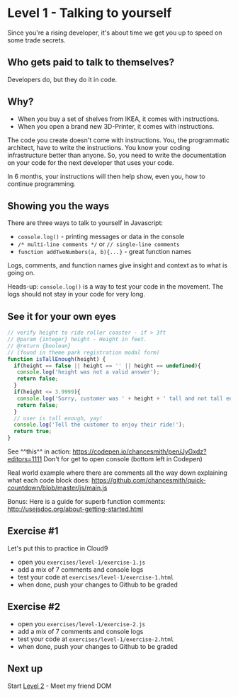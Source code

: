 # Level 1 - Talking to yourself

Since you're a rising developer, it's about time we get you up to speed on some trade secrets.

## Who gets paid to talk to themselves?
Developers do, but they do it in code.

## Why?
- When you buy a set of shelves from IKEA, it comes with instructions.
- When you open a brand new 3D-Printer, it comes with instructions.

The code you create doesn't come with instructions. You, the programmatic architect, have to write the instructions. You know your coding infrastructure better than anyone. So, you need to write the documentation on your code for the next developer that uses your code.

In 6 months, your instructions will then help show, even you, how to continue programming.

## Showing you the ways
There are three ways to talk to yourself in Javascript:
- `console.log()` - printing messages or data in the console
- `/* multi-line comments */` or `// single-line comments`
- `function addTwoNumbers(a, b){...}` - great function names

Logs, comments, and function names give insight and context as to what is going on.

Heads-up:
`console.log()` is a way to test your code in the movement. The logs should not stay in your code for very long.

## See it for your own eyes
```js
// verify height to ride roller coaster - if > 3ft
// @param {integer} height - Height in feet.
// @return {boolean}
// (found in theme park registration modal form)
function isTallEnough(height) {
  if(height == false || height == '' || height == undefined){
   console.log('height was not a valid answer');
   return false;
  }
  if(height <= 3.9999){
   console.log('Sorry, customer was ' + height + ' tall and not tall enough to ride. :(');
   return false;
  }
  // user is tall enough, yay!
  console.log('Tell the customer to enjoy their ride!');
  return true;
}
```
See ^^this^^ in action:
https://codepen.io/chancesmith/pen/JyGxdz?editors=1111
Don't for get to open console (bottom left in Codepen)

Real world example where there are comments all the way down explaining what each code block does:
https://github.com/chancesmith/quick-countdown/blob/master/js/main.js

Bonus:
Here is a guide for superb function comments:
http://usejsdoc.org/about-getting-started.html

## Exercise #1
Let's put this to practice in Cloud9
- open you `exercises/level-1/exercise-1.js`
- add a mix of 7 comments and console logs
- test your code at `exercises/level-1/exercise-1.html`
- when done, push your changes to Github to be graded

## Exercise #2
- open you `exercises/level-1/exercise-2.js`
- add a mix of 7 comments and console logs
- test your code at `exercises/level-1/exercise-2.html`
- when done, push your changes to Github to be graded

## Next up
Start [Level 2](level-2.md) - Meet my friend DOM
